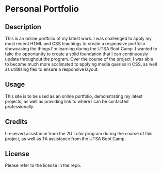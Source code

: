 # Personal Portfolio

## Description

This is an online portfolio of my latest work. I was challenged to apply my most recent HTML and CSS teachings to create a responsive portfolio showcasing the things I'm learning during the UTSA Boot Camp. I wanted to take the opportunity to create a solid foundation that I can continuously update throughout the program. Over the course of the project, I was able to become much more acclimated to applying media queries in CSS, as well as utilitizing flex to ensure a responsive layout.

## Usage

This site is to be used as an online portfolio, demonstrating my latest projects, as well as providing link to where I can be contacted professionally.

## Credits

I received assistance from the 2U Tutor program during the course of this project, as well as TA assistance from the UTSA Boot Camp.

## License

Please refer to the license in the repo.